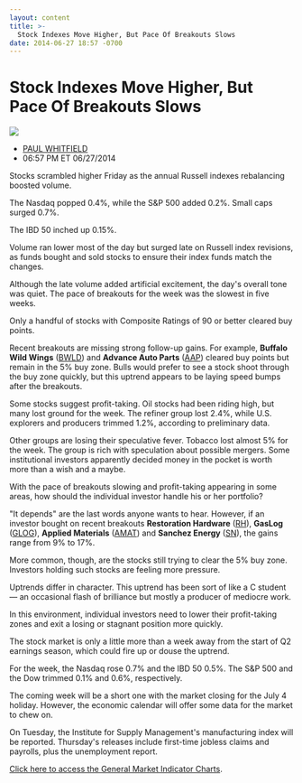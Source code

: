 ```yaml
---
layout: content
title: >-
  Stock Indexes Move Higher, But Pace Of Breakouts Slows
date: 2014-06-27 18:57 -0700
---
```



Stock Indexes Move Higher, But Pace Of Breakouts Slows
=======================================================


![](https://www.investors.com/wp-content/uploads/ibd-migrated-images/MPv_140630_635394807162669193.png)

* [PAUL WHITFIELD](https://www.investors.com/author/whitfieldp/ "Posts by PAUL WHITFIELD")
* 06:57 PM ET 06/27/2014




Stocks scrambled higher Friday as the annual Russell indexes rebalancing boosted volume.

  

The Nasdaq popped 0.4%, while the S&P 500 added 0.2%. Small caps surged 0.7%.

  

The IBD 50 inched up 0.15%.

  

Volume ran lower most of the day but surged late on Russell index revisions, as funds bought and sold stocks to ensure their index funds match the changes.

  

Although the late volume added artificial excitement, the day's overall tone was quiet. The pace of breakouts for the week was the slowest in five weeks.

  

Only a handful of stocks with Composite Ratings of 90 or better cleared buy points.

  

Recent breakouts are missing strong follow-up gains. For example, **Buffalo Wild Wings** ([BWLD](https://research.investors.com/quote.aspx?symbol=BWLD)) and **Advance Auto Parts** ([AAP](https://research.investors.com/quote.aspx?symbol=AAP)) cleared buy points but remain in the 5% buy zone. Bulls would prefer to see a stock shoot through the buy zone quickly, but this uptrend appears to be laying speed bumps after the breakouts.

  

Some stocks suggest profit-taking. Oil stocks had been riding high, but many lost ground for the week. The refiner group lost 2.4%, while U.S. explorers and producers trimmed 1.2%, according to preliminary data.

  

Other groups are losing their speculative fever. Tobacco lost almost 5% for the week. The group is rich with speculation about possible mergers. Some institutional investors apparently decided money in the pocket is worth more than a wish and a maybe.

  

With the pace of breakouts slowing and profit-taking appearing in some areas, how should the individual investor handle his or her portfolio?

  

"It depends" are the last words anyone wants to hear. However, if an investor bought on recent breakouts **Restoration Hardware** ([RH](https://research.investors.com/quote.aspx?symbol=RH)), **GasLog** ([GLOG](https://research.investors.com/quote.aspx?symbol=GLOG)), **Applied Materials** ([AMAT](https://research.investors.com/quote.aspx?symbol=AMAT)) and **Sanchez Energy** ([SN](https://research.investors.com/quote.aspx?symbol=SN)), the gains range from 9% to 17%.

  

More common, though, are the stocks still trying to clear the 5% buy zone. Investors holding such stocks are feeling more pressure.

  

Uptrends differ in character. This uptrend has been sort of like a C student — an occasional flash of brilliance but mostly a producer of mediocre work.

  

In this environment, individual investors need to lower their profit-taking zones and exit a losing or stagnant position more quickly.

  

The stock market is only a little more than a week away from the start of Q2 earnings season, which could fire up or douse the uptrend.

  

For the week, the Nasdaq rose 0.7% and the IBD 50 0.5%. The S&P 500 and the Dow trimmed 0.1% and 0.6%, respectively.

  

The coming week will be a short one with the market closing for the July 4 holiday. However, the economic calendar will offer some data for the market to chew on.

  

On Tuesday, the Institute for Supply Management's manufacturing index will be reported. Thursday's releases include first-time jobless claims and payrolls, plus the unemployment report.

  

[Click here to access the General Market Indicator Charts](https://www.investors.com/pdf/GMI_063014.pdf).




